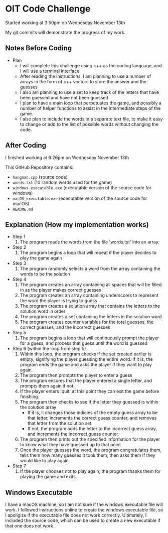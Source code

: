 # OIT Code Challenge

Started working at 3:50pm on Wednesday November 13th

My git commits will demonstrate the progress of my work.

## Notes Before Coding
- Plan
    - I will complete this challenge using c++ as the coding language, and I will use a terminal interface
    - After reading the instructions, I am planning to use a number of arrays in the form of c++ vectors to store the answer and the guesses
    - I also am planning to use a set to keep track of the letters that have been guessed and have not been guessed
    - I plan to have a main loop that perpetuates the game, and possibly a number of helper functions to assist in the intermediate steps of the game.
    - I also plan to include the words in a separate text file, to make it easy to change or add to the list of possible words without changing the code. 

## After Coding

I finished working at 6:26pm on Wednesday November 13th

This GitHub Repository contains:
- `hangman.cpp` (source code)
- `words.txt` (10 random words used for the game)
- `windows_executable.exe` (executable version of the source code for windows)
- `macOS_executable.exe` (ececutable version of the source code for macOS)
- `README.md`

## Explanation (How my implementation works)
- Step 1
    1. The program reads the words from the file 'words.txt' into an array.
- Step 2
    1. The program begins a loop that will repeat if the player decides to play the game again
- Step 3
    1. The program randomly selects a word from the array containing the words to be the solution
- Step 4
    1. The program creates an array containing all spaces that will be filled in as the player makes correct guesses
    2. The program creates an array containing underscores to represent the word the player is trying to guess
    3. The program creates a solution array that contains the letters to the solution word in order
    4. The program creates a set containing the letters in the solution word
    5. The program creates counter variables for the total guesses, the correct guesses, and the incorrect guesses
- Step 5
    1. The program begins a loop that will continuously prompt the player for a guess, and process that guess until the word is guessed
- Step 6 (within the loop from step 5)
    1.  Within this loop, the program checks if the set created earlier is empty, signifying the player guessing the entire word. If it is, the program ends the game and asks the player if they want to play again.
    2. The program then prompts the player to enter a guess
    3. The program ensures that the player entered a single letter, and prompts them again if not.
    4. If the player enters 'quit' at this point they can exit the game before finishing.
    5. The program then checks to see if the letter they guessed is within the solution array
        - If it is, it changes those indicies of the empty guess array to be that letter, increments the correct guess counter, and removes that letter from the solution set.
        - If not, the program adds the letter to the incorrect guess array, and increments the incorrect guess counter.
    7. The program then prints out the specified information for the player to know what they have guessed up to that point
    8. Once the player guesses the word, the program congratulates them, tells them how many guesses it took them, then asks them if they would like to play again.
- Step 7
    1. If the player chooses not to play again, the program thanks them for playing the game and exits.

## Windows Executable
I have a macOS machine, so I am not sure if the windows executable file will work. I followed instructions online to create the windows executable file, so I apoligize if the executable file does not work correctly. Ultimately, I included the source code, which can be used to create a new executable if that one does not work.